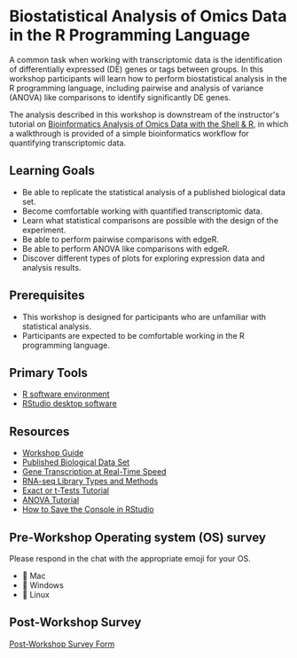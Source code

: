 # Biostatistical Analysis of Omics Data in the R Programming Language

A common task when working with transcriptomic data is the identification of differentially expressed (DE) genes or tags between groups. In this workshop participants will learn how to perform biostatistical analysis in the R programming language, including pairwise and analysis of variance (ANOVA) like comparisons to identify significantly DE genes.

The analysis described in this workshop is downstream of the instructor's tutorial on [Bioinformatics Analysis of Omics Data with the Shell & R](https://morphoscape.wordpress.com/2022/07/28/bioinformatics-analysis-of-omics-data-with-the-shell-r/), in which a walkthrough is provided of a simple bioinformatics workflow for quantifying transcriptomic data.

## Learning Goals
- Be able to replicate the statistical analysis of a published biological data set.
- Become comfortable working with quantified transcriptomic data.
- Learn what statistical comparisons are possible with the design of the experiment.
- Be able to perform pairwise comparisons with edgeR.
- Be able to perform ANOVA like comparisons with edgeR.
- Discover different types of plots for exploring expression data and analysis results.

## Prerequisites
- This workshop is designed for participants who are unfamiliar with statistical analysis.
- Participants are expected to be comfortable working in the R programming language. 

## Primary Tools
- [R software environment](https://cran.rstudio.com/)
- [RStudio desktop software](https://libcal.library.nd.edu/event/9797081)

## Resources
- [Workshop Guide](https://morphoscape.wordpress.com/2022/08/09/downstream-bioinformatics-analysis-of-omics-data-with-edger/)
- [Published Biological Data Set](https://www.sciencedirect.com/science/article/pii/S0147651319302684)
- [Gene Transcription at Real-Time Speed](https://twitter.com/Innov_Medicine/status/1588155101075603456)
- [RNA-seq Library Types and Methods](https://bgreat.tistory.com/100)
- [Exact or t-Tests Tutorial](https://online.stat.psu.edu/stat555/node/36/)
- [ANOVA Tutorial](https://online.stat.psu.edu/stat500/lesson/10)
- [How to Save the Console in RStudio](https://community.rstudio.com/t/how-to-save-the-console-in-r-studio-input-output/8118)

## Pre-Workshop Operating system (OS) survey 
Please respond in the chat with the appropriate emoji for your OS.
- 🍎 Mac
- 🍋 Windows
- 🍇 Linux

## Post-Workshop Survey
[Post-Workshop Survey Form](https://forms.gle/4LgdMZwCLLwGE7879)

